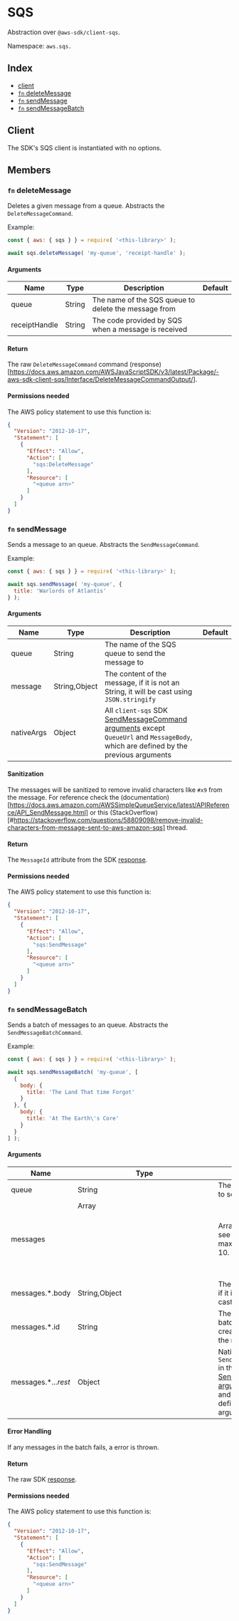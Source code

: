# SQS

Abstraction over `@aws-sdk/client-sqs`.

Namespace: `aws.sqs.`

## Index
- [client](#client)
- [`fn` deleteMessage](#fn-deletemessage)
- [`fn` sendMessage](#fn-sendmessage)
- [`fn` sendMessageBatch](#fn-sendmessagebatch)

## Client

The SDK's SQS client is instantiated with no options.

## Members

### `fn` deleteMessage

Deletes a given message from a queue. Abstracts the `DeleteMessageCommand`.

Example:
```js
const { aws: { sqs } } = require( '<this-library>' );

await sqs.deleteMessage( 'my-queue', 'receipt-handle' );
```

#### Arguments

|Name|Type|Description|Default|
|---|---|---|---|
|queue|String|The name of the SQS queue to delete the message from||
|receiptHandle|String|The code provided by SQS when a message is received||

#### Return

The raw `DeleteMessageCommand` command (response)[https://docs.aws.amazon.com/AWSJavaScriptSDK/v3/latest/Package/-aws-sdk-client-sqs/Interface/DeleteMessageCommandOutput/].

#### Permissions needed

The AWS policy statement to use this function is:

```json
{
  "Version": "2012-10-17",
  "Statement": [
    {
      "Effect": "Allow",
      "Action": [
        "sqs:DeleteMessage"
      ],
      "Resource": [
        "<queue arn>"
      ]
    }
  ]
}
```

### `fn` sendMessage

Sends a message to an queue. Abstracts the `SendMessageCommand`.

Example:
```js
const { aws: { sqs } } = require( '<this-library>' );

await sqs.sendMessage( 'my-queue', {
  title: 'Warlords of Atlantis'
} );
```

#### Arguments

|Name|Type|Description|Default|
|---|---|---|---|
|queue|String|The name of the SQS queue to send the message to||
|message|String,Object|The content of the message, if it is not an String, it will be cast using `JSON.stringify`||
|nativeArgs|Object|All `client-sqs` SDK [SendMessageCommand arguments](https://docs.aws.amazon.com/AWSJavaScriptSDK/v3/latest/Package/-aws-sdk-client-sqs/Class/SendMessageCommand/) except `QueueUrl` and `MessageBody`, which are defined by the previous arguments||

#### Sanitization

The messages will be sanitized to remove invalid characters like `#x9` from the message. For reference check the (documentation)[https://docs.aws.amazon.com/AWSSimpleQueueService/latest/APIReference/API_SendMessage.html] or this (StackOverflow)[#https://stackoverflow.com/questions/58809098/remove-invalid-characters-from-message-sent-to-aws-amazon-sqs] thread.

#### Return

The `MessageId` attribute from the SDK [response](https://docs.aws.amazon.com/AWSJavaScriptSDK/v3/latest/Package/-aws-sdk-client-sqs/Interface/SendMessageCommandOutput/).

#### Permissions needed

The AWS policy statement to use this function is:

```json
{
  "Version": "2012-10-17",
  "Statement": [
    {
      "Effect": "Allow",
      "Action": [
        "sqs:SendMessage"
      ],
      "Resource": [
        "<queue arn>"
      ]
    }
  ]
}
```

### `fn` sendMessageBatch

Sends a batch of messages to an queue. Abstracts the `SendMessageBatchCommand`.

Example:
```js
const { aws: { sqs } } = require( '<this-library>' );

await sqs.sendMessageBatch( 'my-queue', [
  {
    body: {
      title: 'The Land That time Forgot'
    }
  }, {
    body: {
      title: 'At The Earth\'s Core'
    }
  }
] );
```

#### Arguments

|Name|Type|Description|Default|
|---|---|---|---|
|queue|String|The name of the SQS queue to send the messages to||
|messages|Array<Object>|Array of messages to send, see each property below. The maximum allowed length is 10.||
|messages.*.body|String,Object|The content of the message, if it is not an String, it will be cast using `JSON.stringify`||
|messages.*.id|String|The id of the message in the batch, if not present it will be created as `message_` + index of the message||
|messages.*..._rest_|Object|Native properties that each `SendMessageBatchRequestEntry` in the `client-sqs` SDK [SendMessageBatchCommand arguments](https://docs.aws.amazon.com/AWSJavaScriptSDK/v3/latest/Package/-aws-sdk-client-sqs/Class/SendMessageBatchCommand/) accepts, except `Id` and `MessageBody`, which are defined by the previous arguments||

#### Error Handling

If any messages in the batch fails, a error is thrown.

#### Return

The raw SDK [response](https://docs.aws.amazon.com/AWSJavaScriptSDK/v3/latest/Package/-aws-sdk-client-sqs/Interface/SendMessageBatchCommandOutput/).

#### Permissions needed

The AWS policy statement to use this function is:

```json
{
  "Version": "2012-10-17",
  "Statement": [
    {
      "Effect": "Allow",
      "Action": [
        "sqs:SendMessage"
      ],
      "Resource": [
        "<queue arn>"
      ]
    }
  ]
}
```
